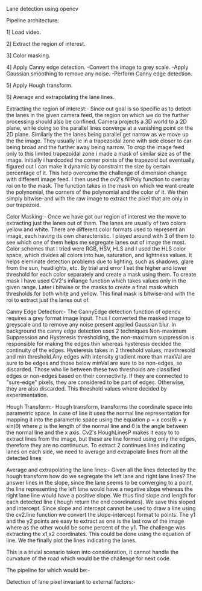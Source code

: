 Lane detection using opencv

Pipeline architecture:

1] Load video.

2] Extract the region of interest.

3] Color masking. 

4] Apply Canny edge detection.
    -Convert the image to grey scale.
    -Apply Gaussian smoothing to remove any noise.
    -Perform Canny edge detection.
    
5] Apply Hough transform.

6] Average and extrapolating the lane lines.

Extracting the region of interest:- 
  Since out goal is so specific as to detect the lanes in the given camera feed, the region on which we do the further processing should also be
  confined. Camera projects a 3D world to a 2D plane, while doing so the parallel lines converge at a vanishing point on the 2D plane. Similarly 
  the the lanes being parallel get narrow as we move up the the image. They usually lie in a trapezoidal zone with side closer to car being broad
  and the further away being narrow. To crop the image feed only to this limited trapezoidal zone i made a mask of similar size as of the image. 
  Initially i hardcoded the corner points of the trapezoid but eventually figured out I can make it dynamic by constraint the size by certain 
  percentage of it. This help overcome the challenge of dimension change with different image feed. I then used the cv2's fillPoly function to 
  overlay roi on to the mask. The function takes in the mask on which we want create the polynomial, the corners of the polynomial and the color 
  of it. We then simply bitwise-and with the raw image to extract the pixel that are only in our trapezoid.
  
Color Masking:-
  Once we have got our region of interest we the move to extracting just the lanes out of them. The lanes are usually of two colors yellow and 
  white. There are different color formats used to represent an image, each having its own characteristic. I played around with 3 of them to see 
  which one of them helps me segregate lanes out of image the most. Color schemes that I tried were RGB, HSV, HLS and I used the HLS color space,
  which divides all colors into hue, saturation, and lightness values. It helps eleminate detection problems due to lighting, such as shadows, 
  glare from the sun, headlights, etc. By trial and error I set the higher and lower threshold for each color separately and create a mask using 
  them. To create mask I have used CV2's inRange function which takes values only in the given range. Later i bitwise or the masks to create a 
  final mask which thresholds for both white and yellow. This final mask is bitwise-and with the roi to extract just the lanes out of.
  
Canny Edge Detection:- The CannyEdge detection function of opencv requires a grey format image input. Thus I converted the masked image to 
greyscale and to remove any noise present applied Gaussian blur. In background the canny edge detection uses 2 techniques Non-maximum Suppression
and Hysteresis thresholding, the non-maximum suppression is responsible for making the edges thin whereas hysteresis decided the continuity of the
edges. Hysteresis takes in 2 threshold values, maxthresold and min threshold.Any edges with intensity gradient more than maxVal are sure to be 
edges and those below minVal are sure to be non-edges, so discarded. Those who lie between these two thresholds are classified edges or non-edges 
based on their connectivity. If they are connected to "sure-edge" pixels, they are considered to be part of edges. Otherwise, they are also 
discarded. This threshold values where decided by experimentation.

Hough Transform:- 
  Hough transform, transforms the coordinate space into parametric space. In case of line it uses the normal line representation for mapping it 
  into the parametric space using the equation ρ = x cos(θ) + y sin(θ) where ρ is the length of the normal line and θ is the angle between the 
  normal line and the x axis. Cv2's HoughLinesP makes it easy to to extract lines from the image, but these are line formed using only the edges,
  therefore they are no continuous. To extract 2 continues lines indicating lanes on each side, we need to average and extrapolate lines from all
  the detected lines
  
Average and extrapolating the lane lines:- 
  Given all the lines detected by the hough transform how do we segregate the left lane and right lane lines? The answer lines in the slope, 
  since the lane seems to be converging to a point, the line representing the left lane would have a negative slope whereas the right lane line 
  would have a positive slope. We thus find slope and length for each detected line ( hough return the end coordinates). We save this sloped and 
  intercept. Since slope and intercept cannot be used to draw a line using the cv2.line function we convert the slope-intercept format to points.
  The y1 and the y2 points are easy to extract as one is the last row of the image where as the other would be some percent of the y1. The 
  challenge was extracting the x1,x2 coordinates. This could be done using the equation of line. We the finally plot the lines indicating the 
  lanes.

This is a trivial scenario taken into consideration, it cannot handle the curvature of the road which would be the challenge for next code.

The pipeline for which would be:-

Detection of lane pixel invariant to external factors:-
    
